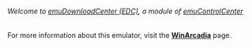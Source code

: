###### Welcome to [emuDownloadCenter (EDC)](https://github.com/PhoenixInteractiveNL/emuDownloadCenter/wiki/), a module of [emuControlCenter](https://github.com/PhoenixInteractiveNL/emuControlCenter/wiki/)

For more information about this emulator, visit the [**WinArcadia**](https://github.com/PhoenixInteractiveNL/emuDownloadCenter/wiki/Emulator-winarcadia#menu) page.
